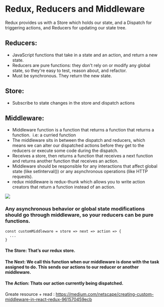 # Redux, Reducers and Middleware
Redux provides us with a Store which holds our state, and a Dispatch for triggering actions, and Reducers for updating our state tree.

## Reducers: 
- JavaScript functions that take in a state and an action, and return a new state. 
- Reducers are pure functions: they don't rely on or modify any global state, so they're easy to test, reason about, and refactor.
- Must be synchronous. They return the new state.

## Store:
- Subscribe to state changes in the store and dispatch actions

## Middleware:
- Middleware function is a function that returns a function that returns a function.  i.e: a curried function
- The middleware sits in between the dispatch and reducers, which means we can alter our dispatched actions before they get to the reducers or execute some code during the dispatch.
- Receives a store, then returns a function that receives a next function and returns another function that receives an action.
- Middleware should be responsible for any interactions that affect global state (like setInterval()) or any asynchronous operations (like HTTP requests).
- redux middleware is redux-thunk which allows you to write action creators that return a function instead of an action.

<img src="https://cdn-images-1.medium.com/max/1600/1*HdW9EAF92r__hgFINFGYSw.png">

### Any asynchronous behavior or global state modifications should go through middleware, so your reducers can be pure functions. 

```
const customMiddleware = store => next => action => {
  ...
}
```

#### The Store: That’s our redux store.

#### The Next: We call this function when our middleware is done with the task assigned to do. This sends our actions to our reducer or another middleware.

#### The Action: Thats our action currently being dispatched.

Greate resource + read : <a href="https://medium.com/netscape/creating-custom-middleware-in-react-redux-961570459ecb">https://medium.com/netscape/creating-custom-middleware-in-react-redux-961570459ecb</a>
